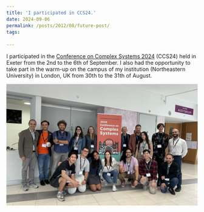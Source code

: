 ```yaml
---
title: 'I participated in CCS24.'
date: 2024-09-06
permalink: /posts/2012/08/future-post/
tags:

---
```

I participated in the [Conference on Complex Systems 2024](https://ccs24.cssociety.org) (CCS24) held in Exeter from the 2nd to the 6th of September. I also had the opportunity to take part in the warm-up on the campus of my institution (Northeastern University) in London, UK from 30th to the 31th of August.

![CCS Group](/assets/CCS_Group.png)
